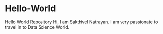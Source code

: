# Hello-World
Hello World Repository
Hi,
I am Sakthivel Natrayan.  I am very passionate to travel in to Data Science World.
